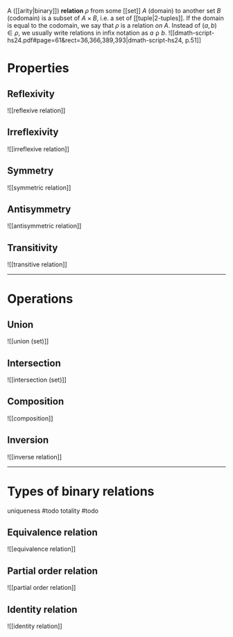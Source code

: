 
A ([[arity|binary]]) **relation** $\rho$ from some [[set]] $A$ (domain) to another set $B$ (codomain) is a subset of $A \times B$, i.e. a set of [[tuple|2-tuples]]. If the domain is equal to the codomain, we say that $\rho$ is a relation *on* $A$. Instead of $(a, b) \in \rho$, we usually write relations in infix notation as $a \mathrel{\rho} b$.
![[dmath-script-hs24.pdf#page=61&rect=36,366,389,393|dmath-script-hs24, p.51]]


# Properties

## Reflexivity
![[reflexive relation]]

## Irreflexivity
![[irreflexive relation]]

## Symmetry
![[symmetric relation]]

## Antisymmetry
![[antisymmetric relation]]

## Transitivity
![[transitive relation]]


___

# Operations

## Union
![[union (set)]]

## Intersection
![[intersection (set)]]

## Composition
![[composition]]

## Inversion
![[inverse relation]]

___

# Types of binary relations

uniqueness #todo
totality #todo

## Equivalence relation
![[equivalence relation]]

## Partial order relation
![[partial order relation]]

## Identity relation
![[identity relation]]
